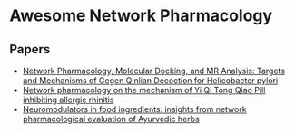 # Awesome Network Pharmacology

## Papers
* [Network Pharmacology, Molecular Docking, and MR Analysis: Targets and Mechanisms of Gegen Qinlian Decoction for Helicobacter pylori](https://arxiv.org/abs/2309.15226)
* [Network pharmacology on the mechanism of Yi Qi Tong Qiao Pill inhibiting allergic rhinitis](https://arxiv.org/abs/2305.04931)
* [Neuromodulators in food ingredients: insights from network pharmacological evaluation of Ayurvedic herbs](https://arxiv.org/abs/2108.09747)
